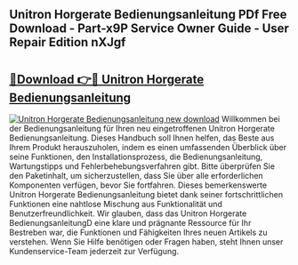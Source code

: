 ## Unitron Horgerate Bedienungsanleitung PDf Free Download - Part-x9P Service Owner Guide - User Repair Edition nXJgf

# <h2><a href="http://df2ff0t.blite.top/?on=Unitron+Horgerate+Bedienungsanleitung">🔗Download 👉🔴 Unitron Horgerate Bedienungsanleitung</a></h2>

[![Unitron Horgerate Bedienungsanleitung new download](https://i.imgur.com/lujVjoI.png)](http://df2ff0t.blite.top/?on=Unitron+Horgerate+Bedienungsanleitung)
Willkommen bei der Bedienungsanleitung für Ihren neu eingetroffenen Unitron Horgerate Bedienungsanleitung. Dieses Handbuch soll Ihnen helfen, das Beste aus Ihrem Produkt herauszuholen, indem es einen umfassenden Überblick über seine Funktionen, den Installationsprozess, die Bedienungsanleitung, Wartungstipps und Fehlerbehebungsverfahren gibt. Bitte überprüfen Sie den Paketinhalt, um sicherzustellen, dass Sie über alle erforderlichen Komponenten verfügen, bevor Sie fortfahren. Dieses bemerkenswerte Unitron Horgerate Bedienungsanleitung bietet dank seiner fortschrittlichen Funktionen eine nahtlose Mischung aus Funktionalität und Benutzerfreundlichkeit. Wir glauben, dass das Unitron Horgerate BedienungsanleitungD eine klare und prägnante Ressource für Ihr Bestreben war, die Funktionen und Fähigkeiten Ihres neuen Artikels zu verstehen. Wenn Sie Hilfe benötigen oder Fragen haben, steht Ihnen unser Kundenservice-Team jederzeit zur Verfügung.
